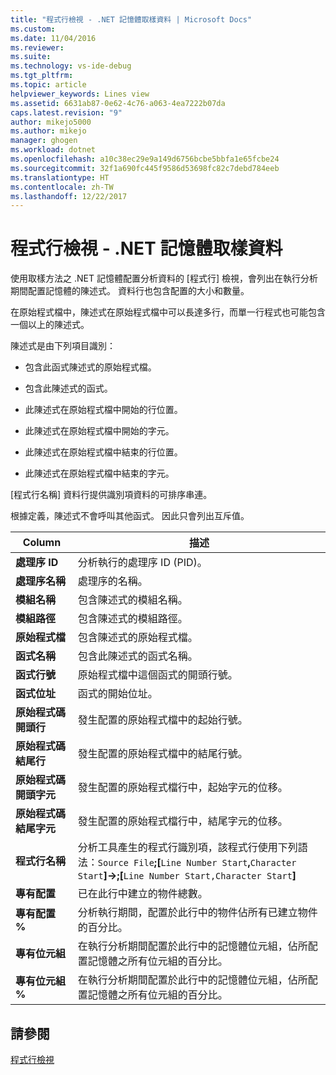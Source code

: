 ```yaml
---
title: "程式行檢視 - .NET 記憶體取樣資料 | Microsoft Docs"
ms.custom: 
ms.date: 11/04/2016
ms.reviewer: 
ms.suite: 
ms.technology: vs-ide-debug
ms.tgt_pltfrm: 
ms.topic: article
helpviewer_keywords: Lines view
ms.assetid: 6631ab87-0e62-4c76-a063-4ea7222b07da
caps.latest.revision: "9"
author: mikejo5000
ms.author: mikejo
manager: ghogen
ms.workload: dotnet
ms.openlocfilehash: a10c38ec29e9a149d6756bcbe5bbfa1e65fcbe24
ms.sourcegitcommit: 32f1a690fc445f9586d53698fc82c7debd784eeb
ms.translationtype: HT
ms.contentlocale: zh-TW
ms.lasthandoff: 12/22/2017
---
```

# <a name="lines-view---net-memory-sampling-data"></a>程式行檢視 - .NET 記憶體取樣資料
使用取樣方法之 .NET 記憶體配置分析資料的 [程式行] 檢視，會列出在執行分析期間配置記憶體的陳述式。 資料行也包含配置的大小和數量。  
  
 在原始程式檔中，陳述式在原始程式檔中可以長達多行，而單一行程式也可能包含一個以上的陳述式。  
  
 陳述式是由下列項目識別：  
  
-   包含此函式陳述式的原始程式檔。  
  
-   包含此陳述式的函式。  
  
-   此陳述式在原始程式檔中開始的行位置。  
  
-   此陳述式在原始程式檔中開始的字元。  
  
-   此陳述式在原始程式檔中結束的行位置。  
  
-   此陳述式在原始程式檔中結束的字元。  
  
 [程式行名稱] 資料行提供識別項資料的可排序串連。  
  
 根據定義，陳述式不會呼叫其他函式。 因此只會列出互斥值。  
  
|Column|描述|  
|------------|-----------------|  
|**處理序 ID**|分析執行的處理序 ID (PID)。|  
|**處理序名稱**|處理序的名稱。|  
|**模組名稱**|包含陳述式的模組名稱。|  
|**模組路徑**|包含陳述式的模組路徑。|  
|**原始程式檔**|包含陳述式的原始程式檔。|  
|**函式名稱**|包含此陳述式的函式名稱。|  
|**函式行號**|原始程式檔中這個函式的開頭行號。|  
|**函式位址**|函式的開始位址。|  
|**原始程式碼開頭行**|發生配置的原始程式檔中的起始行號。|  
|**原始程式碼結尾行**|發生配置的原始程式檔中的結尾行號。|  
|**原始程式碼開頭字元**|發生配置的原始程式檔行中，起始字元的位移。|  
|**原始程式碼結尾字元**|發生配置的原始程式檔行中，結尾字元的位移。|  
|**程式行名稱**|分析工具產生的程式行識別項，該程式行使用下列語法：`Source File`**;[**`Line Number Start`**,**`Character Start`**]->;[**`Line Number Start,Character Start`**]**|  
|**專有配置**|已在此行中建立的物件總數。|  
|**專有配置 %**|分析執行期間，配置於此行中的物件佔所有已建立物件的百分比。|  
|**專有位元組**|在執行分析期間配置於此行中的記憶體位元組，佔所配置記憶體之所有位元組的百分比。|  
|**專有位元組 %**|在執行分析期間配置於此行中的記憶體位元組，佔所配置記憶體之所有位元組的百分比。|  
  
## <a name="see-also"></a>請參閱  
 [程式行檢視](../profiling/lines-view-sampling-data.md)